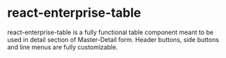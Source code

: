 # react-enterprise-table
react-enterprise-table is a fully functional table component meant to be used in detail section of Master-Detail form. Header buttons, side buttons and line menus are fully customizable.